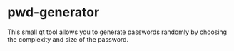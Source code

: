 # pwd-generator
This small qt tool allows you to generate passwords randomly by choosing the complexity and size of the password.
